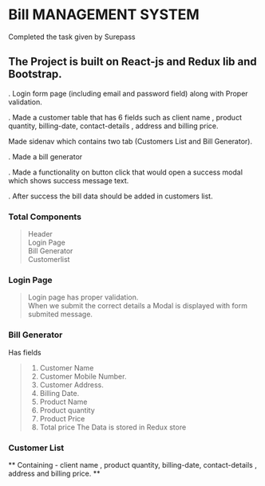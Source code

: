 # Bill MANAGEMENT SYSTEM

Completed the task given by Surepass

## The Project is built on React-js and Redux lib and Bootstrap.

. Login form page (including email and password field) along with Proper validation.

. Made a customer table that has 6 fields such as client name , product quantity, billing-date, contact-details , address and billing price.

Made sidenav which contains two tab (Customers List and Bill Generator).

. Made a bill generator 

. Made a functionality on button click that would open  a success modal which shows success message text.

. After success the bill data should be added in customers list.



### Total Components

> Header <br/>
 Login Page<br/>
 Bill Generator<br/>
 Customerlist




### Login Page

 >Login page has proper validation. <br/>
 When we submit the correct details a Modal is displayed with form submited message. 

### Bill Generator

Has fields 

>  1. Customer Name
> 2. Customer Mobile Number.
> 3. Customer Address.
> 4. Billing Date.
>  5. Product Name
> 6. Product quantity
> 7. Product Price
> 8. Total price
The Data is stored in Redux store



### Customer List 

** Containing  - client name , product quantity, billing-date, contact-details , address and billing price. **

